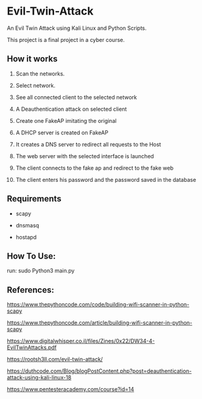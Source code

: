 # Evil-Twin-Attack

An Evil Twin Attack using Kali Linux and Python Scripts.

This project is a final project in a cyber course.

## How it works

1) Scan the networks.

2) Select network.

3) See all connected client to the selected network

4) A Deauthentication attack on selected client

5) Create one FakeAP imitating the original

6) A DHCP server is created on FakeAP

7) It creates a DNS server to redirect all requests to the Host

8) The web server with the selected interface is launched

9) The client connects to the fake ap and redirect to the fake web

10) The client enters his password and the password saved in the database

## Requirements

* scapy

* dnsmasq

* hostapd

## How To Use:
run:  sudo Python3 main.py

## References:

https://www.thepythoncode.com/code/building-wifi-scanner-in-python-scapy

https://www.thepythoncode.com/article/building-wifi-scanner-in-python-scapy

https://www.digitalwhisper.co.il/files/Zines/0x22/DW34-4-EvilTwinAttacks.pdf

https://rootsh3ll.com/evil-twin-attack/

https://duthcode.com/Blog/blogPostContent.php?post=deauthentication-attack-using-kali-linux-18

https://www.pentesteracademy.com/course?id=14
